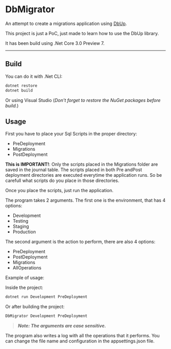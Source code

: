 # DbMigrator

An attempt to create a migrations application using [DbUp](https://dbup.github.io/).

This project is just a PoC, just made to learn how to use the DbUp library.

It has been build using .Net Core 3.0 Preview 7.

---

## Build

You can do it with .Net CLI:

```powershell
dotnet restore
dotnet build
```

Or using Visual Studio (*Don't forget to restore the NuGet packages before build.*)

## Usage

First you have to place your Sql Scripts in the proper directory:

* PreDeployment
* Migrations
* PostDeployment

__This is IMPORTANT!__: Only the scripts placed in the Migrations folder are saved in the journal table. The scripts placed in both Pre andPost deployment directories are executed everytime the application runs. So be carefull what scripts do you place in those directories.

Once you place the scripts, just run the application.

The program takes 2 arguments.
The first one is the environment, that has 4 options:

* Development
* Testing
* Staging
* Production

The second argument is the action to perform, there are also 4 options:

* PreDeployment
* PostDeployment
* Migrations
* AllOperations

Example of usage:

Inside the project:

```powershell
dotnet run Development PreDeployment
```

Or after building the project:

```powershell
DbMigrator Development PreDeployment
```

> __*Note: The arguments are case sensitive.*__

The program also writes a log with all the operations that it performs.
You can change the file name and configuration in the appsettings.json file.
